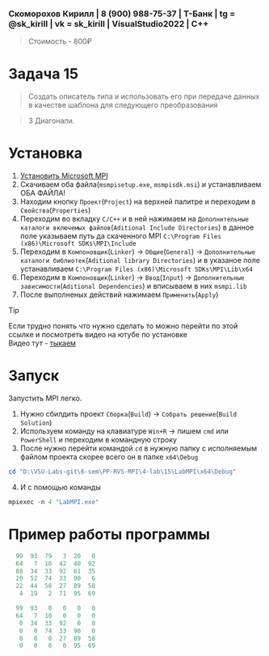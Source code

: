 ### Скоморохов Кирилл | 8 (900) 988-75-37 | Т-Банк | tg = @sk_kiriII  | vk = sk_kirill | VisualStudio2022 | C++

> Стоимость - 800₽

# Задача 15

> Создать описатель типа и использовать его при передаче данных в качестве шаблона для следующего преобразования

> 3 Диагонали.

# Установка

1. [Установить Microsoft MPI](https://www.microsoft.com/en-us/download/details.aspx?id=105289)  
2. Скачиваем оба файла(`msmpisetup.exe`, `msmpisdk.msi`) и устанавливаем ОБА ФАЙЛА!  
3. Находим кнопку `Проект`(`Project`) на верхней палитре и переходим в `Свойства`(`Properties`)  
4. Переходим во вкладку `C/C++` и в ней нажимаем на `Дополнительные каталоги включемых файлов`(`Aditional Include Directories`)
в данное поле указываем путь да скаченного MPI `C:\Program Files (x86)\Microsoft SDKs\MPI\Include` 
5. Переходим в `Компоновщик`(`Linker`) -> `Общие`(`General`) -> `Дополнительные каталоги библиотек`(`Aditional library Directories`)
и в указаное поле устанавливаем `C:\Program Files (x86)\Microsoft SDKs\MPI\Lib\x64`  
6. Переходим в `Компоновщик`(`Linker`) -> `Ввод`(`Input`) -> `Дополнительные зависимости`(`Aditional Dependencies`) и вписываем в них `msmpi.lib`  
7. После выполненых действий нажимаем `Применить`(`Apply`)

> [!TIP]
> Если трудно понять что нужно сделать то можно перейти по этой ссылке и посмотреть видео на ютубе по установке  
Видео тут - [тыкаем](https://www.youtube.com/watch?v=PPEu5KyTx3c)  

# Запуск

Запустить MPI легко.

1. Нужно сбилдить проект `Сборка`(`Build`) -> `Собрать решение`(`Build Solution`)
2. Используем команду на клавиатуре `Win+R` -> пишем `cmd` или `PowerShell` и переходим в командную строку
3. После нужно перейти командой `cd` в нужную папку с исполняемым файлом проекта скорее всего он в папке `x64\Debug`
```PowerShell
cd "D:\VSU-Labs-git\6-sem\PP-RVS-MPI\4-lab\15\LabMPI\x64\Debug"
```
4. И с помощью команды   
```PowerShell
mpiexec -n 4 "LabMPI.exe"
```

# Пример работы программы 
```PowerShell
  99  93  79   3  20   0
  64   7  10  42  40  92
  88  34  33  92  61  35
  20  52  74  33  90   6
  22  44  58  27  89  58
   4  19   2  71  95  69

  99  93   0   0   0   0
  64   7  10   0   0   0
   0  34  33  92   0   0
   0   0  74  33  90   0
   0   0   0  27  89  58
   0   0   0   0  95  69
```